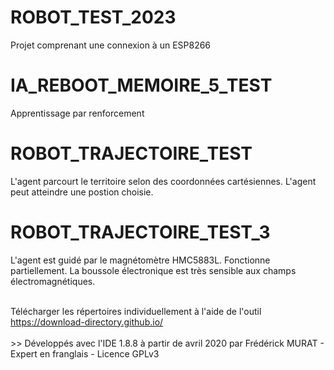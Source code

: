 <H1>ROBOT_TEST_2023</H1>
<p>Projet comprenant une connexion à un ESP8266</p>
<H1>IA_REBOOT_MEMOIRE_5_TEST</H1>
<p>Apprentissage par renforcement</p>
<h1>ROBOT_TRAJECTOIRE_TEST</h1>
<p>L'agent parcourt le territoire selon des coordonnées cartésiennes. L'agent peut atteindre une postion choisie.</p>
<h1>ROBOT_TRAJECTOIRE_TEST_3</h1>
<p>L'agent est guidé par le magnétomètre HMC5883L. Fonctionne partiellement. La boussole électronique est très sensible aux champs électromagnétiques.</p>

<br>
Télécharger les répertoires individuellement à l'aide de l'outil <a href="https://download-directory.github.io/">https://download-directory.github.io/</a>
<br>
<br>
>> Développés avec l'IDE 1.8.8 à partir de avril 2020 par Frédérick MURAT - Expert en franglais - Licence GPLv3
